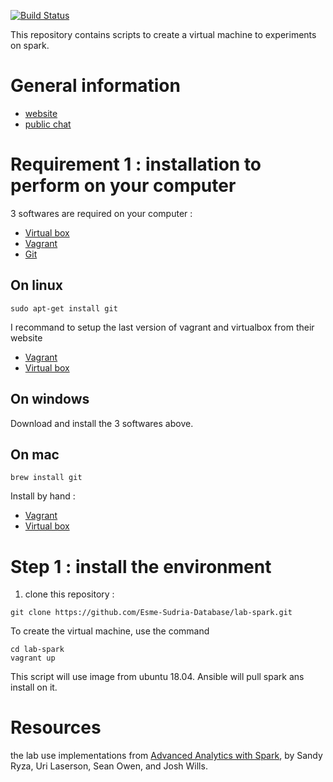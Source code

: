 [![Build Status](https://travis-ci.org/Esme-Sudria-Database/lab-spark.svg?branch=master)](https://travis-ci.org/Esme-Sudria-Database/lab-spark)

This repository contains scripts to create a virtual machine to experiments on spark.

General information
===================

* [website](esme.farcellier.com)
* [public chat](https://gitter.im/esme-farcellier-com)

Requirement 1 : installation to perform on your computer
========================================================

3 softwares are required on your computer :

* [Virtual box](https://www.virtualbox.org/)
* [Vagrant](https://www.vagrantup.com/)
* [Git](https://git-scm.com/)

On linux
---------

```
sudo apt-get install git
```

I recommand to setup the last version of vagrant and virtualbox from their website

* [Vagrant](https://www.vagrantup.com/)
* [Virtual box](https://www.virtualbox.org/)

On windows
-----------

Download and install the 3 softwares above.

On mac
-------

```
brew install git
```

Install by hand :

* [Vagrant](https://www.vagrantup.com/)
* [Virtual box](https://www.virtualbox.org/)

Step 1 : install the environment
================================

1. clone this repository :

```
git clone https://github.com/Esme-Sudria-Database/lab-spark.git
```

To create the virtual machine, use the command

    cd lab-spark
    vagrant up

This script will use image from ubuntu 18.04. Ansible will pull spark ans install on it.

Resources
=========

the lab use implementations from [Advanced Analytics with Spark](https://github.com/sryza/aas), by Sandy Ryza, Uri Laserson, Sean Owen, and Josh Wills.
